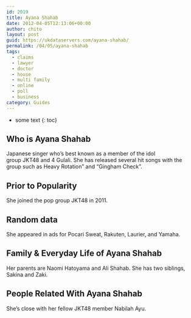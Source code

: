 ```yaml
---
id: 2019
title: Ayana Shahab
date: 2012-04-05T12:13:06+00:00
author: chito
layout: post
guid: https://ukdataservers.com/ayana-shahab/
permalink: /04/05/ayana-shahab
tags:
  - claims
  - lawyer
  - doctor
  - house
  - multi family
  - online
  - poll
  - business
category: Guides
---
```


* some text
{: toc}


## Who is  Ayana Shahab
                  
                  
                  
Japanese singer who&#8217;s best known as a member of the idol group JKT48 and 4 Gulali. She has released several hit songs with the group such as Heavy Rotation&#8221; and &#8220;Gingham Check&#8221;.
                  
                
                
                
## Prior to Popularity 
                  
                  
                  
She joined the pop group JKT48 in 2011.
                  
                
                
                
## Random data 
                  
                  
                  
She appeared in ads for Pocari Sweat, Rakuten, Laurier, and Yamaha.
                  
                
                
                
## Family & Everyday Life of Ayana Shahab
                  
                  
                  
Her parents are Naomi Hatoyama and Ali Shahab. She has two siblings, Sakina and Zaki. 
                  
                
                
                
## People Related With  Ayana Shahab
                  
                  
                  
She&#8217;s close with her fellow JKT48 member Nabilah Ayu.
                  
                
              
            
          
          
          
    
    
  
